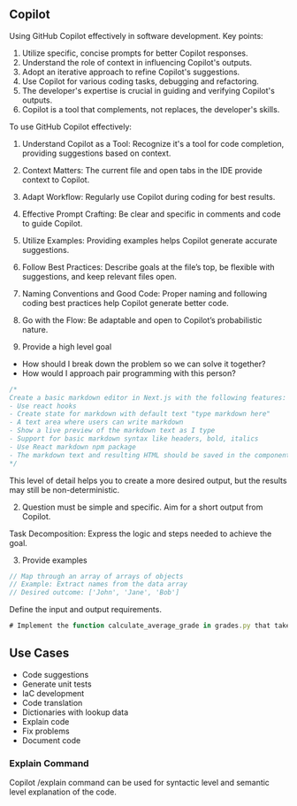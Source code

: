 ## Copilot

Using GitHub Copilot effectively in software development. Key points:

1. Utilize specific, concise prompts for better Copilot responses.
2. Understand the role of context in influencing Copilot's outputs.
3. Adopt an iterative approach to refine Copilot's suggestions.
4. Use Copilot for various coding tasks,  debugging and refactoring.
5. The developer's expertise is crucial in guiding and verifying Copilot's outputs.
6. Copilot is a tool that complements, not replaces, the developer's skills.

To use GitHub Copilot effectively:

1. Understand Copilot as a Tool: Recognize it's a tool for code completion, providing suggestions based on context.
2. Context Matters: The current file and open tabs in the IDE provide context to Copilot.
3. Adapt Workflow: Regularly use Copilot during coding for best results.
4. Effective Prompt Crafting: Be clear and specific in comments and code to guide Copilot.
5. Utilize Examples: Providing examples helps Copilot generate accurate suggestions.
6. Follow Best Practices: Describe goals at the file’s top, be flexible with suggestions, and keep relevant files open.
7. Naming Conventions and Good Code: Proper naming and following coding best practices help Copilot generate better code.
8. Go with the Flow: Be adaptable and open to Copilot’s probabilistic nature.

1. Provide a high level goal 

- How should I break down the problem so we can solve it together? 
- How would I approach pair programming with this person?

```javascript
/*
Create a basic markdown editor in Next.js with the following features:
- Use react hooks
- Create state for markdown with default text "type markdown here"
- A text area where users can write markdown 
- Show a live preview of the markdown text as I type
- Support for basic markdown syntax like headers, bold, italics 
- Use React markdown npm package 
- The markdown text and resulting HTML should be saved in the component's state and updated in real time 
*/
```

This level of detail helps you to create a more desired output, but the results may still be non-deterministic. 

2. Question must be simple and specific. Aim for a short output from Copilot.

Task Decomposition: Express the logic and steps needed to achieve the goal.

3. Provide examples

```javascript
// Map through an array of arrays of objects
// Example: Extract names from the data array
// Desired outcome: ['John', 'Jane', 'Bob']
```

Define the input and output requirements.

```javascript
# Implement the function calculate_average_grade in grades.py that takes a list of grades as input and returns the average grade as a floating-point number
```

## Use Cases

- Code suggestions
- Generate unit tests
- IaC development
- Code translation
- Dictionaries with lookup data
- Explain code
- Fix problems
- Document code

### Explain Command

Copilot /explain command can be used for syntactic level and semantic level explanation of the code.
